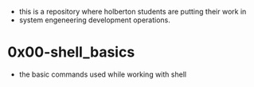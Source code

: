 + this is a repository where holberton students are putting their work in
+ system engeneering development operations.

# 0x00-shell_basics
+ the basic commands used while working with shell